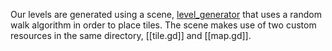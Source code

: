 Our levels are generated using a scene, [level_generator](../generation/level_generator.md) that uses a random walk algorithm in order to place tiles. The scene makes use of two custom resources in the same directory, [[tile.gd]] and [[map.gd]].

